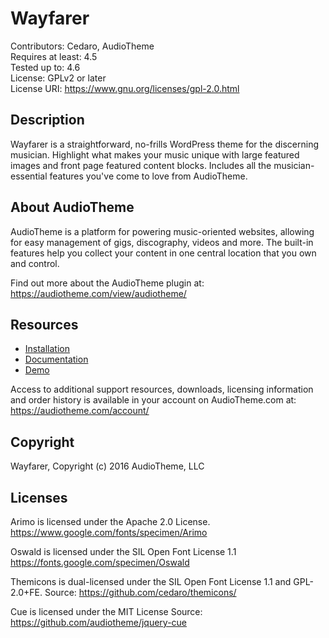 # Wayfarer

Contributors: Cedaro, AudioTheme  
Requires at least: 4.5  
Tested up to: 4.6  
License: GPLv2 or later  
License URI: https://www.gnu.org/licenses/gpl-2.0.html

## Description

Wayfarer is a straightforward, no-frills WordPress theme for the discerning
musician. Highlight what makes your music unique with large featured images and
front page featured content blocks. Includes all the musician-essential features
you've come to love from AudioTheme.

## About AudioTheme

AudioTheme is a platform for powering music-oriented websites, allowing for easy
management of gigs, discography, videos and more. The built-in features help you
collect your content in one central location that you own and control.

Find out more about the AudioTheme plugin at:
https://audiotheme.com/view/audiotheme/

## Resources

* [Installation](https://audiotheme.com/support/kb/installing-themes/)
* [Documentation](https://audiotheme.com/support/wayfarer/)
* [Demo](https://demo.audiotheme.com/wayfarer/)

Access to additional support resources, downloads, licensing information and
order history is available in your account on AudioTheme.com at:
https://audiotheme.com/account/

## Copyright

Wayfarer, Copyright (c) 2016 AudioTheme, LLC

## Licenses

Arimo is licensed under the Apache 2.0 License.
https://www.google.com/fonts/specimen/Arimo

Oswald is licensed under the SIL Open Font License 1.1
https://fonts.google.com/specimen/Oswald

Themicons is dual-licensed under the SIL Open Font License 1.1 and GPL-2.0+FE.
Source: https://github.com/cedaro/themicons/

Cue is licensed under the MIT License
Source: https://github.com/audiotheme/jquery-cue
